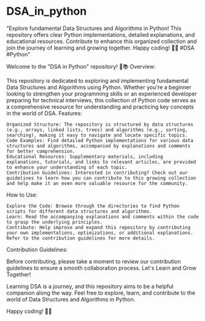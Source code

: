 # DSA_in_python
"Explore fundamental Data Structures and Algorithms in Python! This repository offers clear Python implementations, detailed explanations, and educational resources. Contribute to enhance this organized collection and join the journey of learning and growing together. Happy coding! 🐍🚀 #DSA #Python"

Welcome to the "DSA in Python" repository! 🐍📚
Overview:

This repository is dedicated to exploring and implementing fundamental Data Structures and Algorithms using Python. Whether you're a beginner looking to strengthen your programming skills or an experienced developer preparing for technical interviews, this collection of Python code serves as a comprehensive resource for understanding and practicing key concepts in the world of DSA.
Features:

    Organized Structure: The repository is structured by data structures (e.g., arrays, linked lists, trees) and algorithms (e.g., sorting, searching), making it easy to navigate and locate specific topics.
    Code Examples: Find detailed Python implementations for various data structures and algorithms, accompanied by explanations and comments for better comprehension.
    Educational Resources: Supplementary materials, including explanations, tutorials, and links to relevant articles, are provided to enhance your understanding of each topic.
    Contribution Guidelines: Interested in contributing? Check out our guidelines to learn how you can contribute to this growing collection and help make it an even more valuable resource for the community.

How to Use:

    Explore the Code: Browse through the directories to find Python scripts for different data structures and algorithms.
    Learn: Read the accompanying explanations and comments within the code to grasp the underlying principles.
    Contribute: Help improve and expand this repository by contributing your own implementations, optimizations, or additional explanations. Refer to the contribution guidelines for more details.

Contribution Guidelines:

Before contributing, please take a moment to review our contribution guidelines to ensure a smooth collaboration process.
Let's Learn and Grow Together!

Learning DSA is a journey, and this repository aims to be a helpful companion along the way. Feel free to explore, learn, and contribute to the world of Data Structures and Algorithms in Python.

Happy coding! 🚀🐍
